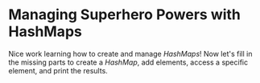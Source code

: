 # Managing Superhero Powers with HashMaps

Nice work learning how to create and manage *HashMaps*! Now let's fill in the missing parts to create a *HashMap*, add elements, access a specific element, and print the results.